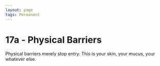 ```yaml
---
layout: page
tags: Permanent 
---
```


# 17a - Physical Barriers

Physical barriers merely stop entry. This is your skin, your mucus, your whatever else.
